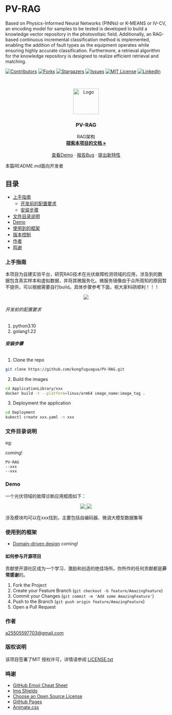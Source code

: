 

# PV-RAG

Based on Physics-Informed Neural Networks (PINNs) or K-MEANS or IV-CV, an encoding model for samples to be tested is developed to build a knowledge vector repository in the photovoltaic field. Additionally, an RAG-based continuous incremental classification method is implemented, enabling the addition of fault types as the equipment operates while ensuring highly accurate classification. Furthermore, a retrieval algorithm for the knowledge repository is designed to realize efficient retrieval and matching.  

<!-- PROJECT SHIELDS -->

[![Contributors][contributors-shield]][contributors-url]
[![Forks][forks-shield]][forks-url]
[![Stargazers][stars-shield]][stars-url]
[![Issues][issues-shield]][issues-url]
[![MIT License][license-shield]][license-url]
[![LinkedIn][linkedin-shield]][linkedin-url]

<!-- PROJECT LOGO -->
<br />

<p align="center">
  <a href="https://github.com/kongfuguagua/PV-RAG/blob/main/image.jpg">
    <img src="image.jpg" alt="Logo" width="80" height="80">
  </a>

  <h3 align="center">PV-RAG</h3>
  <p align="center">
    RAG架构
    <br />
    <a href="https://github.com/kongfuguagua/PV-RAG"><strong>探索本项目的文档 »</strong></a>
    <br />
    <br />
    <a href="https://github.com/kongfuguagua/PV-RAG">查看Demo</a>
    ·
    <a href="https://github.com/kongfuguagua/PV-RAG/issues">报告Bug</a>
    ·
    <a href="https://github.com/kongfuguagua/PV-RAG/issues">提出新特性</a>
  </p>

</p>


 本篇README.md面向开发者
 
## 目录

- [上手指南](#上手指南)
  - [开发前的配置要求](#开发前的配置要求)
  - [安装步骤](#安装步骤)
- [文件目录说明](#文件目录说明)
- [Demo](#Demo)
- [使用到的框架](#使用到的框架)
- [版本控制](#版本控制)
- [作者](#作者)
- [鸣谢](#鸣谢)

### 上手指南

本项目为自建实验平台，研究RAG技术在光伏故障检测领域的应用，涉及到的数据包含真实样本和虚拟数据，并将其微服务化。微服务镜像由于众所周知的原因暂不提供，可以根据需要自行build。具体步骤参考下面，祝大家科研顺利！！！
<p align="center">
  <a href="https://github.com/kongfuguagua/PV-RAG/">
    <img src="device.png">
  </a>
  </p>
</p>


###### 开发前的配置要求

1. python3.10
2. golang1.22

###### **安装步骤**

1. Clone the repo

```sh
git clone https://github.com/kongfuguagua/PV-RAG.git
```

2. Build the images 

```sh
cd ApplicationLibrary/xxx
docker build -t --platform=linux/arm64 image_name:image_tag .
```

3. Deployment the application

```sh
cd Deployment
kubectl create xxx.yaml -n xxx
```

### 文件目录说明
eg:


coming!
```
PV-RAG 
--xxx
--xxx
```





### Demo 

一个光伏领域的故障诊断应用框图如下：

<p align="center">
  <a href="https://github.com/kongfuguagua/PV-RAG/blob/main/energy.png">
    <img src="energy.png">
  </a>
  <a href="https://github.com/kongfuguagua/PV-RAG/blob/main/diagram.png">
    <img src="diagram.png">
  </a>
  </p>
</p>

涉及模块均可以在xxx找到，主要包括自编码器、微调大模型数据集等



### 使用到的框架

- [Domain-driven design](https://en.wikipedia.org/wiki/Domain-driven_design)
coming!

#### 如何参与开源项目

贡献使开源社区成为一个学习、激励和创造的绝佳场所。你所作的任何贡献都是**非常感谢**的。


1. Fork the Project
2. Create your Feature Branch (`git checkout -b feature/AmazingFeature`)
3. Commit your Changes (`git commit -m 'Add some AmazingFeature'`)
4. Push to the Branch (`git push origin feature/AmazingFeature`)
5. Open a Pull Request


### 作者

a25505597703@gmail.com  


### 版权说明

该项目签署了MIT 授权许可，详情请参阅 [LICENSE.txt](https://github.com/kongfuguagua/PV-RAG/blob/master/LICENSE.txt)

### 鸣谢


- [GitHub Emoji Cheat Sheet](https://www.webpagefx.com/tools/emoji-cheat-sheet)
- [Img Shields](https://shields.io)
- [Choose an Open Source License](https://choosealicense.com)
- [GitHub Pages](https://pages.github.com)
- [Animate.css](https://daneden.github.io/animate.css)

<!-- links -->
[your-project-path]:kongfuguagua/PV-RAG
[contributors-shield]: https://img.shields.io/github/contributors/kongfuguagua/PV-RAG?style=flat-square
[contributors-url]: https://github.com/kongfuguagua/PV-RAG/graphs/contributors
[forks-shield]: https://img.shields.io/github/forks/kongfuguagua/PV-RAG?style=flat-square
[forks-url]: https://github.com/kongfuguagua/PV-RAG/network/members
[stars-shield]: https://img.shields.io/github/stars/kongfuguagua/PV-RAG?style=flat-square
[stars-url]: https://github.com/kongfuguagua/PV-RAG/stargazers
[issues-shield]: https://img.shields.io/github/issues/kongfuguagua/PV-RAG?style=flat-square
[issues-url]: https://img.shields.io/github/issues/kongfuguagua/PV-RAG
[license-shield]: https://img.shields.io/github/license/kongfuguagua/PV-RAG?style=flat-square
[license-url]: https://github.com/kongfuguagua/PV-RAG/blob/master/LICENSE.txt
[linkedin-shield]: https://img.shields.io/badge/-LinkedIn-black.svg?style=flat-square&logo=linkedin&colorB=555
[linkedin-url]: https://linkedin.com/in/kongfuguagua



